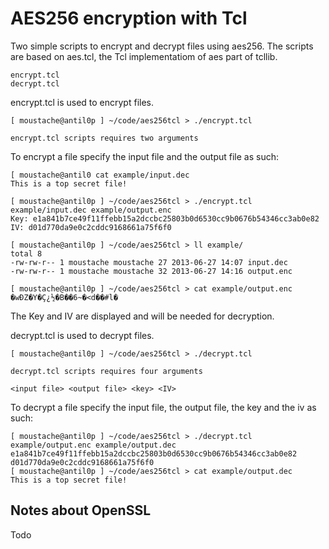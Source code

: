 AES256 encryption with Tcl
==========================

Two simple scripts to encrypt and decrypt files using aes256. The scripts are based on aes.tcl, the Tcl implementatiom of aes part of tcllib.

    encrypt.tcl 
    decrypt.tcl

encrypt.tcl is used to encrypt files.

    [ moustache@antil0p ] ~/code/aes256tcl > ./encrypt.tcl

    encrypt.tcl scripts requires two arguments

To encrypt a file specify the input file and the output file as such:

    [ moustache@antil0 cat example/input.dec
    This is a top secret file!

    [ moustache@antil0p ] ~/code/aes256tcl > ./encrypt.tcl example/input.dec example/output.enc
    Key: e1a841b7ce49f11ffebb15a2dccbc25803b0d6530cc9b0676b54346cc3ab0e82
    IV: d01d770da9e0c2cddc9168661a75f6f0

    [ moustache@antil0p ] ~/code/aes256tcl > ll example/
    total 8
    -rw-rw-r-- 1 moustache moustache 27 2013-06-27 14:07 input.dec
    -rw-rw-r-- 1 moustache moustache 32 2013-06-27 14:16 output.enc
    
    [ moustache@antil0p ] ~/code/aes256tcl > cat example/output.enc
    �wÐZ�Y�Ç¿½�B��6~�<d��#l�

The Key and IV are displayed and will be needed for decryption.

decrypt.tcl is used to decrypt files. 

    [ moustache@antil0p ] ~/code/aes256tcl > ./decrypt.tcl

    decrypt.tcl scripts requires four arguments

    <input file> <output file> <key> <IV>

To decrypt a file specify the input file, the output file, the key and the iv as such:

    [ moustache@antil0p ] ~/code/aes256tcl > ./decrypt.tcl example/output.enc example/output.dec e1a841b7ce49f11ffebb15a2dccbc25803b0d6530cc9b0676b54346cc3ab0e82 d01d770da9e0c2cddc9168661a75f6f0
    [ moustache@antil0p ] ~/code/aes256tcl > cat example/output.dec
    This is a top secret file!


Notes about OpenSSL
-------------------

Todo
